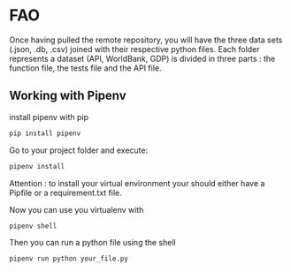 # FAO

Once having pulled the remote repository, you will have the three data sets (.json, .db, .csv) joined with their respective python files. Each folder represents a dataset (API, WorldBank, GDP) is divided in three parts : the function file, the tests file and the API file.

## Working with Pipenv
install pipenv with pip
```bash
pip install pipenv
```

Go to your project folder and execute:

```bash
pipenv install
```
Attention : to install your virtual environment your should either have a Pipfile or a requirement.txt file.

Now you can use you virtualenv with 
```bash
pipenv shell
```
Then you can run a python file using the shell
```bash
pipenv run python your_file.py
```
